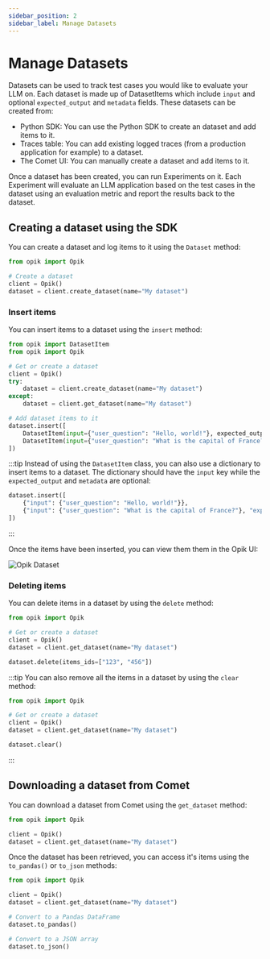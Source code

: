 ```yaml
---
sidebar_position: 2
sidebar_label: Manage Datasets
---
```


# Manage Datasets

Datasets can be used to track test cases you would like to evaluate your LLM on. Each dataset is made up of DatasetItems which include `input` and optional `expected_output` and `metadata` fields. These datasets can be created from:

* Python SDK: You can use the Python SDK to create an dataset and add items to it.
* Traces table: You can add existing logged traces (from a production application for example) to a dataset.
* The Comet UI: You can manually create a dataset and add items to it.

Once a dataset has been created, you can run Experiments on it. Each Experiment will evaluate an LLM application based on the test cases in the dataset using an evaluation metric and report the results back to the dataset.

## Creating a dataset using the SDK

You can create a dataset and log items to it using the `Dataset` method:

```python
from opik import Opik

# Create a dataset
client = Opik()
dataset = client.create_dataset(name="My dataset")
```

### Insert items

You can insert items to a dataset using the `insert` method:

```python
from opik import DatasetItem
from opik import Opik

# Get or create a dataset
client = Opik()
try:
    dataset = client.create_dataset(name="My dataset")
except:
    dataset = client.get_dataset(name="My dataset")

# Add dataset items to it
dataset.insert([
    DatasetItem(input={"user_question": "Hello, world!"}, expected_output={"assistant_answer": "Hello, world!"}),
    DatasetItem(input={"user_question": "What is the capital of France?"}, expected_output={"assistant_answer": "Paris"}),
])
```

:::tip
Instead of using the `DatasetItem` class, you can also use a dictionary to insert items to a dataset. The dictionary should have the `input` key while the `expected_output` and `metadata` are optional:

```python
dataset.insert([
    {"input": {"user_question": "Hello, world!"}},
    {"input": {"user_question": "What is the capital of France?"}, "expected_output": {"assistant_answer": "Paris"}},
])
```
:::

Once the items have been inserted, you can view them them in the Opik UI:

![Opik Dataset](/img/evaluation/dataset_items_page.png)


### Deleting items

You can delete items in a dataset by using the `delete` method:

```python
from opik import Opik

# Get or create a dataset
client = Opik()
dataset = client.get_dataset(name="My dataset")

dataset.delete(items_ids=["123", "456"])
```

:::tip
You can also remove all the items in a dataset by using the `clear` method:

```python
from opik import Opik

# Get or create a dataset
client = Opik()
dataset = client.get_dataset(name="My dataset")

dataset.clear()
```
:::

## Downloading a dataset from Comet

You can download a dataset from Comet using the `get_dataset` method:

```python
from opik import Opik

client = Opik()
dataset = client.get_dataset(name="My dataset")
```

Once the dataset has been retrieved, you can access it's items using the `to_pandas()` or `to_json` methods:

```python
from opik import Opik

client = Opik()
dataset = client.get_dataset(name="My dataset")

# Convert to a Pandas DataFrame
dataset.to_pandas()

# Convert to a JSON array
dataset.to_json()
```
